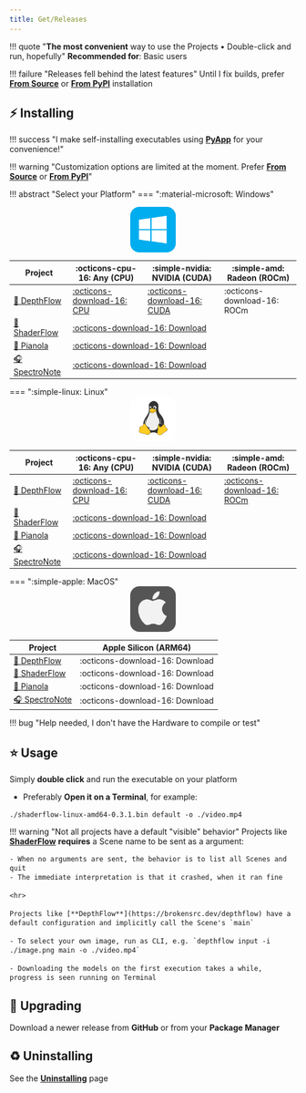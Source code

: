 ```yaml
---
title: Get/Releases
---
```


!!! quote "**The most convenient** way to use the Projects • Double-click and run, hopefully"
    **Recommended for**: Basic users

!!! failure "Releases fell behind the latest features"
    Until I fix builds, prefer [**From Source**](site:get/source) or [**From PyPI**](site:get/pypi) installation

## ⚡️ Installing

!!! success "I make self-installing executables using [**PyApp**](https://github.com/ofek/pyapp) for your convenience!"

!!! warning "Customization options are limited at the moment. Prefer [**From Source**](site:get/source) or [**From PyPI**](site:get/pypi)"

!!! abstract "Select your Platform"
    === ":material-microsoft: Windows"
        <div align="center"><img src="https://raw.githubusercontent.com/edent/SuperTinyIcons/master/images/svg/windows.svg" style="vertical-align: middle; border-radius: 20%;" width="80"></div>
        <table>
            <thead>
                <tr>
                    <th>Project</th>
                    <th>:octicons-cpu-16: Any (CPU)</th>
                    <th>:simple-nvidia: NVIDIA (CUDA)</th>
                    <th>:simple-amd: Radeon (ROCm)</th>
                </tr>
            </thead>
            <tbody>
                <tr>
                    <td><a class="md-button md-button--stretch md-button--elegant" href="site:depthflow">🌊 DepthFlow</a></td>
                    <td><a class="md-button md-button--primary md-button--stretch" href="https://github.com/BrokenSource/DepthFlow/releases/latest/download/depthflow-cpu-windows-amd64-latest.exe">:octicons-download-16: CPU</a></td>
                    <td><a class="md-button md-button--primary md-button--stretch" href="https://github.com/BrokenSource/DepthFlow/releases/latest/download/depthflow-cuda-windows-amd64-latest.exe">:octicons-download-16: CUDA</a></td>
                    <td><a class="md-button md-button--primary md-button--stretch md-button--disabled">:octicons-download-16: ROCm</a></td>
                </tr>
                <tr>
                    <td><a class="md-button md-button--stretch md-button--elegant" href="site:shaderflow">🌵 ShaderFlow</a></td>
                    <td colspan="3"><a class="md-button md-button--primary md-button--stretch" href="https://github.com/BrokenSource/ShaderFlow/releases/latest/download/shaderflow-windows-amd64-latest.exe">:octicons-download-16: Download</a></td>
                </tr>
                <tr>
                    <td><a class="md-button md-button--stretch md-button--elegant" href="site:pianola">🎹 Pianola</a></td>
                    <td colspan="3"><a class="md-button md-button--primary md-button--stretch" href="https://github.com/BrokenSource/Pianola/releases/latest/download/pianola-windows-amd64-latest.exe">:octicons-download-16: Download</a></td>
                </tr>
                <tr>
                    <td><a class="md-button md-button--stretch md-button--elegant" href="site:spectronote">🎧 SpectroNote</a></td>
                    <td colspan="3"><a class="md-button md-button--primary md-button--stretch" href="https://github.com/BrokenSource/SpectroNote/releases/latest/download/spectronote-windows-amd64-latest.exe">:octicons-download-16: Download</a></td>
                </tr>
            </tbody>
        </table>
    === ":simple-linux: Linux"
        <div align="center"><img src="https://raw.githubusercontent.com/edent/SuperTinyIcons/master/images/svg/linux.svg" style="vertical-align: middle; border-radius: 20%;" width="80"></div>
        <table>
            <!-- Horizontal align -->
            <thead>
                <tr>
                    <th>Project</th>
                    <th>:octicons-cpu-16: Any (CPU)</th>
                    <th>:simple-nvidia: NVIDIA (CUDA)</th>
                    <th>:simple-amd: Radeon (ROCm)</th>
                </tr>
            </thead>
            <tbody>
                <tr>
                    <td><a class="md-button md-button--stretch md-button--elegant" href="site:depthflow">🌊 DepthFlow</a></td>
                    <td><a class="md-button md-button--primary md-button--stretch" href="https://github.com/BrokenSource/DepthFlow/releases/latest/download/depthflow-cpu-linux-amd64-latest.bin">:octicons-download-16: CPU</a></td>
                    <td><a class="md-button md-button--primary md-button--stretch" href="https://github.com/BrokenSource/DepthFlow/releases/latest/download/depthflow-cuda-linux-amd64-latest.bin">:octicons-download-16: CUDA</a></td>
                    <td><a class="md-button md-button--primary md-button--stretch" href="https://github.com/BrokenSource/DepthFlow/releases/latest/download/depthflow-rocm-linux-amd64-latest.bin">:octicons-download-16: ROCm</a></td>
                </tr>
                <tr>
                    <td><a class="md-button md-button--stretch md-button--elegant" href="site:shaderflow">🌵 ShaderFlow</a></td>
                    <td colspan="3"><a class="md-button md-button--primary md-button--stretch" href="https://github.com/BrokenSource/ShaderFlow/releases/latest/download/shaderflow-linux-amd64-latest.bin">:octicons-download-16: Download</a></td>
                </tr>
                <tr>
                    <td><a class="md-button md-button--stretch md-button--elegant" href="site:pianola">🎹 Pianola</a></td>
                    <td colspan="3"><a class="md-button md-button--primary md-button--stretch" href="https://github.com/BrokenSource/Pianola/releases/latest/download/pianola-linux-amd64-latest.bin">:octicons-download-16: Download</a></td>
                </tr>
                <tr>
                    <td><a class="md-button md-button--stretch md-button--elegant" href="site:spectronote">🎧 SpectroNote</a></td>
                    <td colspan="3"><a class="md-button md-button--primary md-button--stretch" href="https://github.com/BrokenSource/SpectroNote/releases/latest/download/spectronote-linux-amd64-latest.bin">:octicons-download-16: Download</a></td>
                </tr>
            </tbody>
        </table>
    === ":simple-apple: MacOS"
        <div align="center"><img src="https://raw.githubusercontent.com/edent/SuperTinyIcons/master/images/svg/apple.svg" style="vertical-align: middle; border-radius: 20%;" width="80"></div>
        <table>
            <thead>
                <tr>
                    <th>Project</th>
                    <th colspan="3">Apple Silicon (ARM64)</th>
                </tr>
            </thead>
            <tbody>
                <tr>
                    <td><a class="md-button md-button--stretch md-button--elegant" href="site:depthflow">🌊 DepthFlow</a></td>
                    <td colspan="3"><a class="md-button md-button--primary md-button--stretch md-button--disabled">:octicons-download-16: Download</a></td>
                </tr>
                <tr>
                    <td><a class="md-button md-button--stretch md-button--elegant" href="site:shaderflow">🌵 ShaderFlow</a></td>
                    <td colspan="3"><a class="md-button md-button--primary md-button--stretch md-button--disabled">:octicons-download-16: Download</a></td>
                </tr>
                <tr>
                    <td><a class="md-button md-button--stretch md-button--elegant" href="site:pianola">🎹 Pianola</a></td>
                    <td colspan="3"><a class="md-button md-button--primary md-button--stretch md-button--disabled">:octicons-download-16: Download</a></td>
                </tr>
                <tr>
                    <td><a class="md-button md-button--stretch md-button--elegant" href="site:spectronote">🎧 SpectroNote</a></td>
                    <td colspan="3"><a class="md-button md-button--primary md-button--stretch md-button--disabled">:octicons-download-16: Download</a></td>
                </tr>
            </tbody>
        </table>
        !!! bug "Help needed, I don't have the Hardware to compile or test"

## ⭐️ Usage
Simply **double click** and run the executable on your platform

- Preferably **Open it on a Terminal**, for example:

```shell title="Terminal"
./shaderflow-linux-amd64-0.3.1.bin default -o ./video.mp4
```

!!! warning "Not all projects have a default "visible" behavior"
    Projects like [**ShaderFlow**](site:shaderflow) **requires** a Scene name to be sent as a argument:

    - When no arguments are sent, the behavior is to list all Scenes and quit
    - The immediate interpretation is that it crashed, when it ran fine

    <hr>

    Projects like [**DepthFlow**](https://brokensrc.dev/depthflow) have a default configuration and implicitly call the Scene's `main`

    - To select your own image, run as CLI, e.g. `depthflow input -i ./image.png main -o ./video.mp4`

    - Downloading the models on the first execution takes a while, progress is seen running on Terminal

## 🚀 Upgrading
Download a newer release from **GitHub** or from your **Package Manager**

## ♻️ Uninstalling
See the <a href="site:uninstalling"><b>Uninstalling</b></a> page
